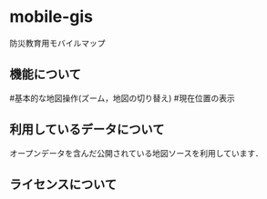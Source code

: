 # mobile-gis
防災教育用モバイルマップ

## 機能について
#基本的な地図操作(ズーム，地図の切り替え)
#現在位置の表示

## 利用しているデータについて

オープンデータを含んだ公開されている地図ソースを利用しています．

## ライセンスについて

